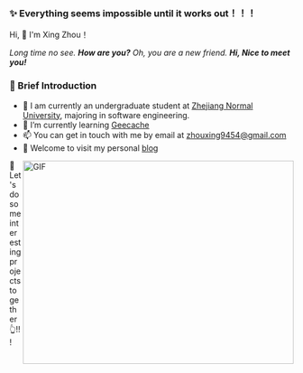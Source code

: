 ### ✨ Everything seems impossible until it works out！！！

<p>Hi, 👋  I'm Xing Zhou！

<em>Long time no see. <b>How are you?</b> Oh, you are a new friend. <b>Hi, Nice to meet you!</b> </em>

### 🤡 Brief Introduction

- 🏫 I am currently an undergraduate student at [Zhejiang Normal University](https://www.zjnu.edu.cn/), majoring in software engineering.
- 🌱 I’m currently learning [Geecache](https://github.com/zhouxing9454/Geecache)
- 📫 You can get in touch with me by email at [zhouxing9454@gmail.com](mailto:zhouxing9454@gmail.com)
- 🎈  Welcome to visit my personal [blog](https://www.youandgentleness.cn/)

<img align="right" alt="GIF" src="https://raw.githubusercontent.com/abhisheknaiidu/abhisheknaiidu/master/code.gif" width="480" height="360" title="Error!">

🤝 Let's do some interesting projects together 👆!!!
